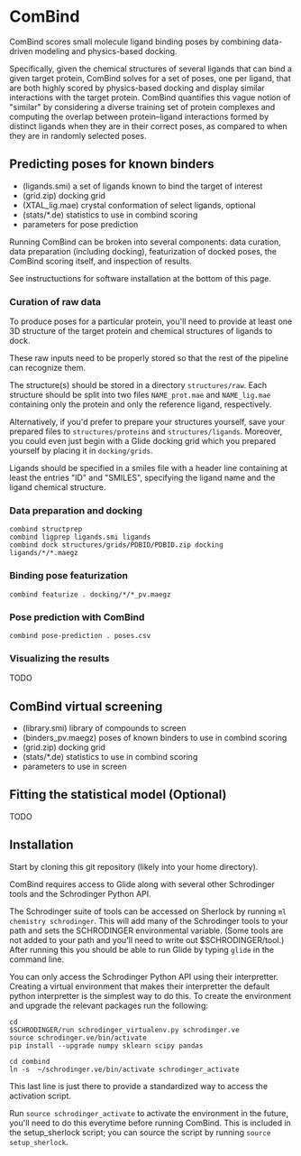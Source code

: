 # ComBind

ComBind scores small molecule ligand binding poses by combining data-driven
modeling and physics-based docking.

Specifically, given the chemical structures of several ligands that can bind
a given target protein, ComBind solves for a set of poses, one per ligand, that
are both highly scored by physics-based docking and display similar interactions
with the target protein. ComBind quantifies this vague notion of "similar" by
considering a diverse training set of protein complexes and computing the
overlap between protein–ligand interactions formed by distinct ligands when
they are in their correct poses, as compared to when they are in randomly
selected poses.

## Predicting poses for known binders

- (ligands.smi) a set of ligands known to bind the target of interest
- (grid.zip) docking grid
- (XTAL_lig.mae) crystal conformation of select ligands, optional
- (stats/*.de) statistics to use in combind scoring
- parameters for pose prediction

Running ComBind can be broken into several components: data curation,
data preparation (including docking), featurization of docked poses,
the ComBind scoring itself, and inspection of results.

See instructuctions for software installation at the bottom of this page.

### Curation of raw data

To produce poses for a particular protein, you'll need to provide at least one
3D structure of the target protein and chemical structures of ligands to dock.

These raw inputs need to be properly stored so that the rest of the pipeline
can recognize them.

The structure(s) should be stored in a directory `structures/raw`.
Each structure should be split into two files `NAME_prot.mae`
and `NAME_lig.mae` containing only the protein and only the reference ligand,
respectively.

Alternatively, if you'd prefer to prepare your structures yourself, save your
prepared files to `structures/proteins` and `structures/ligands`. Moreover,
you could even just begin with a Glide docking grid which you prepared yourself
by placing it in `docking/grids`.

Ligands should be specified in a smiles file with a header line containing at
least the entries "ID" and "SMILES", specifying the ligand name and the ligand
chemical structure.

### Data preparation and docking

```
combind structprep
combind ligprep ligands.smi ligands
combind dock structures/grids/PDBID/PDBID.zip docking ligands/*/*.maegz
```

### Binding pose featurization

```
combind featurize . docking/*/*_pv.maegz
```

### Pose prediction with ComBind
```
combind pose-prediction . poses.csv
```

### Visualizing the results

TODO

## ComBind virtual screening

- (library.smi) library of compounds to screen
- (binders_pv.maegz) poses of known binders to use in combind scoring
- (grid.zip) docking grid
- (stats/*.de) statistics to use in combind scoring
- parameters to use in screen

## Fitting the statistical model (Optional)

TODO

## Installation

Start by cloning this git repository (likely into your home directory).

ComBind requires access to Glide along with several other Schrodinger tools
and the Schrodinger Python API.

The Schrodinger suite of tools can be accessed on Sherlock by running
`ml chemistry schrodinger`. This will add many of the Schrodinger tools to
your path and sets the SCHRODINGER environmental variable. (Some tools are
not added to your path and you'll need to write out $SCHRODINGER/tool.)
After running this you should be able to run Glide by typing `glide` in the
command line.

You can only access the Schrodinger Python API using their interpretter.
Creating a virtual environment that makes their interpretter the default
python interpretter is the simplest way to do this. To create the environment
and upgrade the relevant packages run the following:

```
cd
$SCHRODINGER/run schrodinger_virtualenv.py schrodinger.ve
source schrodinger.ve/bin/activate
pip install --upgrade numpy sklearn scipy pandas

cd combind
ln -s  ~/schrodinger.ve/bin/activate schrodinger_activate
```

This last line is just there to provide a standardized way to access the
activation script.

Run `source schrodinger_activate` to activate the environment in
the future, you'll need to do this everytime before running ComBind.
This is included in the setup_sherlock script; you can source the
script by running `source setup_sherlock`.

